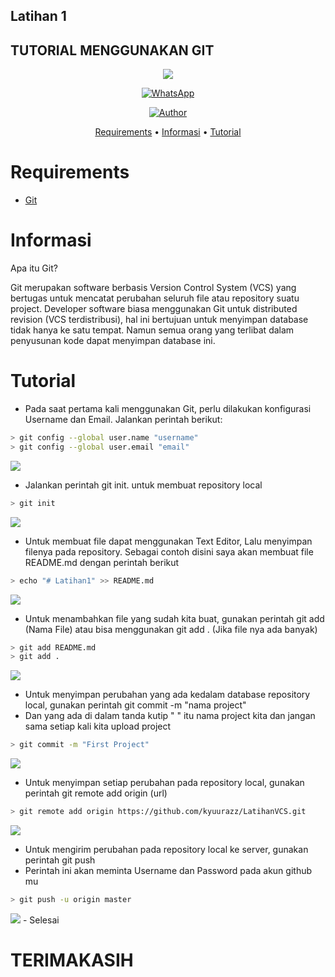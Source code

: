 ## Latihan 1
## TUTORIAL MENGGUNAKAN GIT

<p align="center">
 <img src="https://user-images.githubusercontent.com/91085882/137566814-9c8c078c-1c3e-475c-b23d-7f4922f74beb.gif"/>
</p>
<p align="center">
<a href="https://api.whatsapp.com/send?phone=628979234468"><img alt="WhatsApp" src="https://img.shields.io/badge/My-Whatsapp-%23017e40?style=for-the-badge&logo=whatsapp&logoColor=white"/></a></p>
<p align="center">
<p align="center">
<a href="https://github.com/kyuurazz"><img title="Author" src="https://img.shields.io/badge/Author%20-Bilal%20Hafidz-blue.svg?style=flat&logo=github"></a>
<p align="center">

<p align="center">
<a href="https://github.com/kyuurazz/LatihanVCS#Requirements">Requirements</a> •
<a href="https://github.com/kyuurazz/LatihanVCS#Informasi">Informasi</a> •
<a href="https://github.com/kyuurazz/LatihanVCS#Tutorial">Tutorial</a>
</p>
</div>

# Requirements
- [Git](https://git-scm.com/download)

# Informasi
Apa itu Git?
<p>
Git merupakan software berbasis Version Control System (VCS) yang bertugas untuk mencatat perubahan seluruh file atau repository suatu project. Developer software biasa menggunakan Git untuk distributed revision (VCS terdistribusi), hal ini bertujuan untuk menyimpan database tidak hanya ke satu tempat. Namun semua orang yang terlibat dalam penyusunan kode dapat menyimpan database ini.
</p>

# Tutorial
- Pada saat pertama kali menggunakan Git, perlu dilakukan konfigurasi
Username dan Email. Jalankan perintah berikut:
```bash
> git config --global user.name "username"
> git config --global user.email "email"
```
<img src="https://user-images.githubusercontent.com/91085882/137571404-8393bdd6-a910-418a-8f69-cce05ac756cb.png">

- Jalankan perintah git init. untuk membuat repository local
```bash
> git init
```
<img src="https://user-images.githubusercontent.com/91085882/137571564-da9c1c69-0bcf-4053-b890-34311f77046d.png">

- Untuk membuat file dapat menggunakan Text Editor, Lalu menyimpan
filenya pada repository. Sebagai contoh disini saya akan membuat file README.md dengan perintah berikut
```bash
> echo "# Latihan1" >> README.md
```
<img src="https://user-images.githubusercontent.com/91085882/137571839-020c463a-5789-4354-b3c0-3b0a160b7f44.png">

- Untuk menambahkan file yang sudah kita buat, gunakan perintah git add (Nama File) atau bisa menggunakan git add . (Jika file nya ada banyak)
```bash
> git add README.md
> git add .
```
<img src="https://user-images.githubusercontent.com/91085882/137572207-d67bd8af-bf62-414d-886b-32c2866a77fb.png">

- Untuk menyimpan perubahan yang ada kedalam database repository
local, gunakan perintah git commit -m "nama project"
- Dan yang ada di dalam tanda kutip " " itu nama project kita dan jangan sama setiap kali kita upload project
```bash
> git commit -m "First Project"
```
<img src="https://user-images.githubusercontent.com/91085882/137572483-a13054e8-190d-4748-9d1f-1a23635dd9dc.png">

- Untuk menyimpan setiap perubahan pada repository local, gunakan perintah git remote add origin (url)
```bash
> git remote add origin https://github.com/kyuurazz/LatihanVCS.git
```
<img src="https://user-images.githubusercontent.com/91085882/137573795-885c1421-5397-4f92-b0b0-130c95417573.png">

- Untuk mengirim perubahan pada repository local ke server, gunakan perintah git push
- Perintah ini akan meminta Username dan Password pada akun github mu
```bash
> git push -u origin master
```
<img src="https://user-images.githubusercontent.com/91085882/137573735-0409af06-a809-416a-b897-e2c8f7625bdf.png">
- Selesai

# TERIMAKASIH
